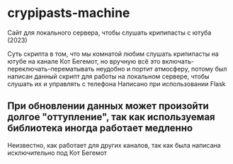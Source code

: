 # crypipasts-machine
Сайт для локального сервера, чтобы слушать крипипасты с ютуба (2023)

Суть скрипта в том, что мы комнатой любим слушать крипипасты на ютубе на канале Кот Бегемот, но вручную всё это включать-переключать-перематывать неудобно и портит атмосферу, потому был написан данный скрипт для работы на локальном сервере, чтобы слушать их и управлять с телефона
Написано при использовании Flask

## При обновлении данных может произойти долгое "оттупление", так как используемая библиотека иногда работает медленно

Неизвестно, как работает для других каналов, так как была написана исключительно под Кот Бегемот
